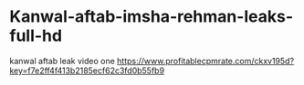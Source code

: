 # Kanwal-aftab-imsha-rehman-leaks-full-hd

kanwal aftab leak video one 
https://www.profitablecpmrate.com/ckxv195d?key=f7e2ff4f413b2185ecf62c3fd0b55fb9
